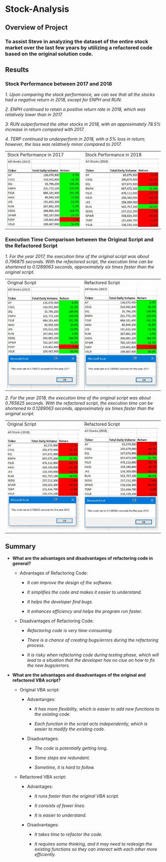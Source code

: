 # Stock-Analysis

## **Overview of Project**

### To assist Steve in analyzing the dataset of the entire stock market over the last few years by utilizing a refactored code based on the original solution code.


## **Results**

### **Stock Performance between 2017 and 2018**

  _1. Upon comparing the stock performance, we can see that all the stocks had a negative return in 2018, except for ENPH and RUN._

  _2. ENPH continued to retain a positive return rate in 2018, which was relatively lower than in 2017._

  _3. RUN outperformed the other stocks in 2018, with an approximately 78.5% increase in return compared with 2017._

  _4. TERP continued to underperform in 2018, with a 5% loss in return; however, the loss was relatively minor compared to 2017._ 
  
  <table>
  <tr>
    <td>Stock Performance in 2017</td>
    <td>Stock Performance in 2018</td>
  </tr>
  <tr>
    <td><img src="Resources/Stock Performance _2017.png" width=300></td>
    <td><img src="Resources/Stock Performance _2018.png" width=300></td>
  </tr>
 </table>


### **Execution Time Comparison between the Original Script and the Refactored Script**

  _1. For the year 2017, the execution time of the original script was about 0.796875 seconds. With the refactored script, the execution time can be shortened to 0.1289063 seconds, approximately six times faster than the original script._ 
  
  <table>
  <tr>
    <td>Original Script</td>
    <td>Refactored Script</td>
  </tr>
  <tr>
    <td><img src="Resources/Elapsed Run Time with Original Code _2017.PNG" width=300></td>
    <td><img src="Resources/VBA_Challenge_2017.PNG" width=300></td>
  </tr>
  </table>

  _2. For the year 2018, the execution time of the original script was about 0.765625 seconds. With the refactored script, the execution time can be shortened to 0.1289063 seconds, approximately six times faster than the original script._ 

  <table>
  <tr>
    <td>Original Script</td>
    <td>Refactored Script</td>
  </tr>
  <tr>
    <td><img src="Resources/Elapsed Run Time with Original Code _2018.PNG" width=300></td>
    <td><img src="Resources/VBA_Challenge_2018.PNG" width=300></td>
  </tr>
  </table>


## **Summary**

- **What are the advantages and disadvantages of refactoring code in general?**

  * Advantages of Refactoring Code:

    * _It can improve the design of the software._

    * _It simplifies the code and makes it easier to understand._

    * _It helps the developer find bugs._

    * _It enhances efficiency and helps the program run faster._ 
  
  * Disadvantages of Refactoring Code:

    * _Refactoring code is very time-consuming._

    * _There is a chance of creating bugs/errors during the refactoring process._

    * _It is risky when refactoring code during testing phase, which will lead to a situation that the developer has no clue on how to fix the new bugs/errors._

- **What are the advantages and disadvantages of the original and refactored VBA script?**

  * Original VBA script:
  
    * Advantanges:
    
      * _It has more flexibility, which is easier to add new functions to the existing code._
      
      * _Each function in the script acts independently, which is easier to modify the existing code._
      
    * Disadvantages:
    
      * _The code is potentially getting long._
      
      * _Some steps are redundant._
      
      * _Sometime, it is hard to follow._
    
  * Refactored VBA script:
  
    * Advantages:
    
      * _It runs faster than the original VBA script._
      
      * _It consists of fewer lines._
      
      * _It is easier to understand._
      
    * Disadvantages:
    
      * _It takes time to refactor the code._
      
      * _It requires some thinking, and it may need to redesign the existing functions so they can interact with each other more efficiently._ 
